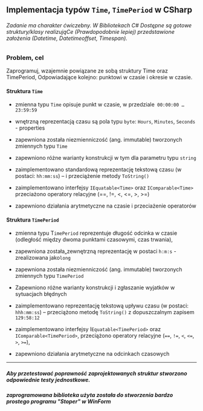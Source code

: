 ## Implementacja typów `Time`, `TimePeriod` w CSharp

###### Zadanie ma charakter ćwiczebny. W Bibliotekach C# Dostępne są gotowe struktury/klasy realizująCe (Prawdopodobnie lepiej) przedstawione założenia (Datetime, Datetimeoffset, Timespan).

###  Problem, cel
Zaprogramuj, wzajemnie powiązane ze sobą struktury Time oraz TimePeriod, Odpowiadające kolejno: punktowi w czasie i okresie w czasie.

#### Struktura `Time`

- zmienna typu `Time` opisuje punkt w czasie, w przedziale` 00:00:00 … 23:59:59`

- wnętrzną reprezentacją czasu są pola typu `byte`: `Hours`, `Minutes`, `Seconds`  - properties

- zapewniona została niezmienniczość (ang. immutable) tworzonych zmiennych typu `Time`

- zapewniono różne warianty konstrukcji w tym dla parametru typu `string`

- zaimplementowano standardową reprezentację tekstową czasu (w postaci: `hh:mm:ss`) – i przeciążenie metody `ToString()`

- zaimplementowano interfejsy `IEquatable<Time>` oraz `IComparable<Time>` przeciażono operatory relacyjne (==, !=, <, <=, >, >=)

- zapewniono działania arytmetyczne na czasie i przeciażenie operatorów

#### Struktura `TimePeriod`

- zmienna typu T`imePeriod` reprezentuje długość odcinka w czasie (odległość między dwoma punktami czasowymi, czas trwania),

- zapewniona została„zewnętrzną reprezentację w postaci `h:m:s` - zrealizowana jako`long`

- zapewniona została niezmienniczość (ang. immutable) tworzonych zmiennych typu `TimePeriod`

- Zapewniono różne warianty konstrukcji i zgłaszanie wyjatków w sytuacjach błędnych

- zaimplementowano  reprezentację tekstową upływu czasu (w postaci:` hhh:mm:ss`) – przeciążono metodę `ToString()` z dopuszczalnym zapisem `129:58:12`

- zaimplementowano interfejsy I`Equatable<TimePeriod>` oraz `IComparable<TimePeriod>`, przeciążono operatory relacyjne (`==`, `!=`, `<`, `<=`, `>`, `>=`),

- zapewniono działania arytmetyczne na odcinkach czasowych 

---

##### Aby przetestować poprawność zaprojektowanych struktur stworzono odpowiednie testy jednostkowe.

##### zaprogramowana biblioteka użyta została do stworzenia bardzo prostego programu "Stoper" w WinForm







